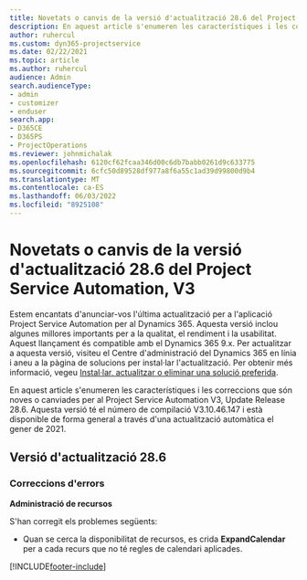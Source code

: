 ```yaml
---
title: Novetats o canvis de la versió d'actualització 28.6 del Project Service Automation revisió, V3
description: En aquest article s'enumeren les característiques i les correccions que estan disponibles a la versió d'actualització del Project Service Automation 28.6 Hotfix, V3.
author: ruhercul
ms.custom: dyn365-projectservice
ms.date: 02/22/2021
ms.topic: article
ms.author: ruhercul
audience: Admin
search.audienceType:
- admin
- customizer
- enduser
search.app:
- D365CE
- D365PS
- ProjectOperations
ms.reviewer: johnmichalak
ms.openlocfilehash: 6120cf62fcaa346d00c6db7babb0261d9c633775
ms.sourcegitcommit: 6cfc50d89528df977a8f6a55c1ad39d99800d9b4
ms.translationtype: MT
ms.contentlocale: ca-ES
ms.lasthandoff: 06/03/2022
ms.locfileid: "8925108"
---
```

# <a name="whats-new-or-changed-in-project-service-automation-update-release-286-v3"></a>Novetats o canvis de la versió d'actualització 28.6 del Project Service Automation, V3

Estem encantats d'anunciar-vos l'última actualització per a l'aplicació Project Service Automation per al Dynamics 365. Aquesta versió inclou algunes millores importants per a la qualitat, el rendiment i la usabilitat. Aquest llançament és compatible amb el Dynamics 365 9.x. Per actualitzar a aquesta versió, visiteu el Centre d'administració del Dynamics 365 en línia i aneu a la pàgina de solucions per instal·lar l'actualització. Per obtenir més informació, vegeu [Instal·lar, actualitzar o eliminar una solució preferida](/power-platform/admin/install-remove-preferred-solution).

En aquest article s'enumeren les característiques i les correccions que són noves o canviades per al Project Service Automation V3, Update Release 28.6. Aquesta versió té el número de compilació V3.10.46.147 i està disponible de forma general a través d'una actualització automàtica el gener de 2021.

## <a name="update-release-286"></a>Versió d'actualització 28.6

### <a name="bug-fixes"></a>Correccions d'errors


**Administració de recursos**

S'han corregit els problemes següents:

- Quan se cerca la disponibilitat de recursos, es crida **ExpandCalendar** per a cada recurs que no té regles de calendari aplicades.


[!INCLUDE[footer-include](../includes/footer-banner.md)]
